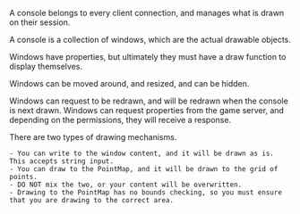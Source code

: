 
A console belongs to every client connection, and manages what is drawn on their session.

A console is a collection of windows, which are the actual drawable objects.

Windows have properties, but ultimately they must have a draw function to display themselves.

Windows can be moved around, and resized, and can be hidden.

Windows can request to be redrawn, and will be redrawn when the console is next drawn.
Windows can request properties from the game server, and depending on the permissions, they will receive a response.


There are two types of drawing mechanisms. 

    - You can write to the window content, and it will be drawn as is. This accepts string input.
    - You can draw to the PointMap, and it will be drawn to the grid of points. 
    - DO NOT mix the two, or your content will be overwritten.
    - Drawing to the PointMap has no bounds checking, so you must ensure that you are drawing to the correct area.